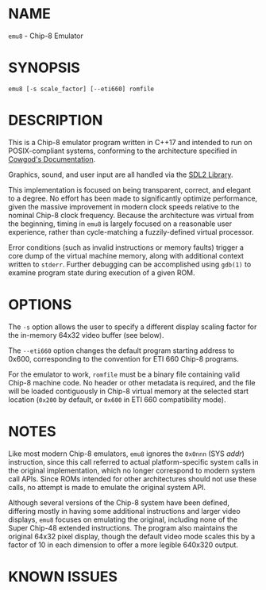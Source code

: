 # NAME

`emu8` - Chip-8 Emulator

# SYNOPSIS

`emu8 [-s scale_factor] [--eti660] romfile`

# DESCRIPTION

This is a Chip-8 emulator program written in C++17 and intended to run on 
POSIX-compliant systems, conforming to the architecture specified in 
[Cowgod's Documentation](http://devernay.free.fr/hacks/chip8/C8TECH10.HTM).

Graphics, sound, and user input are all handled via the [SDL2 Library](https://wiki.libsdl.org/SDL2/FrontPage).

This implementation is focused on being transparent, correct, and elegant
to a degree. No effort has been made to significantly optimize performance,
given the massive improvement in modern clock speeds relative to the 
nominal Chip-8 clock frequency. Because the architecture was virtual from 
the beginning, timing in `emu8` is largely focused on a reasonable user 
experience, rather than cycle-matching a fuzzily-defined virtual processor.

Error conditions (such as invalid instructions or memory faults) trigger
a core dump of the virtual machine memory, along with additional context
written to `stderr`. Further debugging can be accomplished using `gdb(1)` to
examine program state during execution of a given ROM.

# OPTIONS

The `-s` option allows the user to specify a different display scaling 
factor for the in-memory 64x32 video buffer (see below). 

The `--eti660` option changes the default program starting address to 0x600,
corresponding to the convention for ETI 660 Chip-8 programs. 

For the emulator to work, `romfile` must be a binary file containing valid
Chip-8 machine code. No header or other metadata is required, and the file
will be loaded contiguously in Chip-8 virtual memory at the selected start
location (`0x200` by default, or `0x600` in ETI 660 compatibility mode).

# NOTES

Like most modern Chip-8 emulators, `emu8` ignores the `0x0nnn` (SYS *addr*)
instruction, since this call referred to actual platform-specific system
calls in the original implementation, which no longer correspond to modern
system call APIs. Since ROMs intended for other architectures should not use
these calls, no attempt is made to emulate the original system API. 

Although several versions of the Chip-8 system have been defined, differing
mostly in having some additional instructions and larger video displays,
`emu8` focuses on emulating the original, including none of the Super 
Chip-48 extended instructions. The program also maintains the original 
64x32 pixel display, though the default video mode scales this by a factor
of 10 in each dimension to offer a more legible 640x320 output. 

# KNOWN ISSUES
